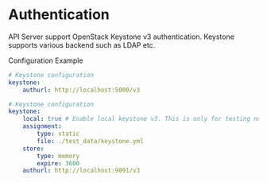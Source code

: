 # Authentication

API Server support OpenStack Keystone v3 authentication.
Keystone supports various backend such as LDAP etc.

Configuration Example

```yaml
# Keystone configuration
keystone:
    authurl: http://localhost:5000/v3
```

```yaml
# Keystone configuration
keystone:
    local: true # Enable local keystone v3. This is only for testing now.
    assignment:
        type: static
        file: ./test_data/keystone.yml
    store:
        type: memory
        expire: 3600
    authurl: http://localhost:9091/v3
```
